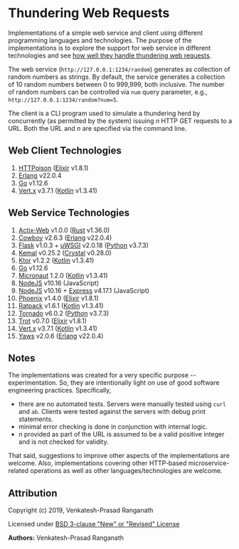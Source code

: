 # Thundering Web Requests

Implementations of a simple web service and client using different programming languages and technologies.  The purpose of the implementations is to explore the support for web service in different technologies and see [how well they handle thundering web requests](https://medium.com/@rvprasad/thundering-web-requests-part-0-a4a594556eb9).

The web service (`http://127.0.0.1:1234/random`) generates as collection of random numbers as strings.  By default, the service generates a collection of 10 random numbers between 0 to 999,999, both inclusive.  The number of random numbers can be controlled via `num` query parameter, e.g., `http://127.0.0.1:1234/random?num=5`.

The client is a CLI program used to simulate a thundering herd by concurrently (as permitted by the system) issuing *n* HTTP GET requests to a URL.  Both the URL and *n* are specified via the command line.


## Web Client Technologies

1.  [HTTPoison]() ([Elixir](http://www.elixir-lang.org/) v1.8.1)
2.  [Erlang](http://www.erlang.org/) v22.0.4
3.  [Go](https://golang.org/) v1.12.6
4.  [Vert.x](http://vertx.io) v3.7.1 ([Kotlin](http://kotlinlang.org) v1.3.41)


## Web Service Technologies

1.  [Actix-Web](https://actix.rs/) v1.0.0 ([Rust](http://rust-lang.org) v1.36.0)
2.  [Cowboy](http://ninenines.eu) v2.6.3 ([Erlang](http://erlang.org) v22.0.4)
3.  [Flask](http://flask.pocoo.org) v1.0.3 + [uWSGI](https://uwsgi-docs.readthedocs.io/en/latest/#) v2.0.18 ([Python](http://python.org) v3.7.3)
4.  [Kemal](http://kemalcr.com) v0.25.2 ([Crystal](http://crystal-lang.org/) v0.28.0)
5.  [Ktor](http://ktor.io) v1.2.2 ([Kotlin](http://kotlinlang.org) v1.3.41)
6.  [Go](https://golang.org/) v1.12.6
7.  [Micronaut](http://micronaut.io) 1.2.0 ([Kotlin](http://kotlinlang.org) v1.3.41)
8.  [NodeJS](http://nodejs.org) v10.16 (JavaScript)
9. [NodeJS](http://nodejs.org) v10.16 + [Express](http://expressjs.com) v4.17.1 (JavaScript)
10. [Phoenix](https://phoenixframework.orgt) v1.4.0 ([Elixir](http://www.elixir-lang.org/) v1.8.1)
11. [Ratpack](http://ratpack.io) v1.6.1 ([Kotlin](http://kotlinlang.org) v1.3.41)
12. [Tornado](http://www.tornadoweb.org) v6.0.2 ([Python](http://python.org) v3.7.3)
13. [Trot](https://github.com/hexedpackets/trot) v0.7.0 ([Elixir](http://www.elixir-lang.org/) v1.8.1)
14. [Vert.x](http://vertx.io) v3.7.1 ([Kotlin](http://kotlinlang.org) v1.3.41)
15. [Yaws](http://yaws.hyber.org/) v2.0.6 ([Erlang](http://erlang.org) v22.0.4)


## Notes

The implementations was created for a very specific purpose -- experimentation.  So, they are intentionally light on use of good software engineering practices.  Specifically,
-   there are no automated tests.  Servers were manually tested using `curl` and `ab`.  Clients were tested against the servers with debug print statements.
-   minimal error checking is done in conjunction with internal logic.
-   *n* provided as part of the URL is assumed to be a valid positive integer and is not checked for validity.

That said, suggestions to improve other aspects of the implementations are welcome.  Also, implementations covering other HTTP-based microservice-related operations as well as other languages/technologies are welcome.


## Attribution

Copyright (c) 2019, Venkatesh-Prasad Ranganath

Licensed under [BSD 3-clause "New" or "Revised" License](https://choosealicense.com/licenses/bsd-3-clause/)

**Authors:** Venkatesh-Prasad Ranganath
